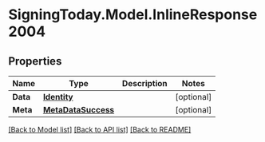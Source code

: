 
# SigningToday.Model.InlineResponse2004

## Properties

Name | Type | Description | Notes
------------ | ------------- | ------------- | -------------
**Data** | [**Identity**](Identity.md) |  | [optional] 
**Meta** | [**MetaDataSuccess**](MetaDataSuccess.md) |  | [optional] 

[[Back to Model list]](../README.md#documentation-for-models)
[[Back to API list]](../README.md#documentation-for-api-endpoints)
[[Back to README]](../README.md)

